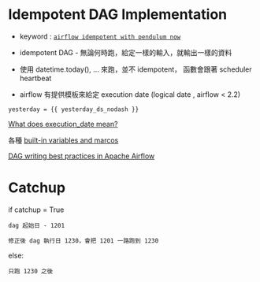 # Idempotent DAG Implementation

* keyword : [`airflow idempotent with pendulum now`](https://www.google.com/search?q=airflow+idempotent+with+pendulum+now&sxsrf=APwXEdfqouFJ1SL8Ir6tF_P6AX9JJljEhQ%3A1687833835260&ei=60yaZI_ID5PS-QaqrangBA&ved=0ahUKEwjP6cKBt-L_AhUTad4KHapWCkwQ4dUDCBA&uact=5&oq=airflow+idempotent+with+pendulum+now&gs_lp=Egxnd3Mtd2l6LXNlcnAiJGFpcmZsb3cgaWRlbXBvdGVudCB3aXRoIHBlbmR1bHVtIG5vdzIFECEYoAEyBRAhGKABSKUoUK0DWLsncAF4AZABAJgBaaABjhCqAQQyNC4yuAEDyAEA-AEBwgIKEAAYRxjWBBiwA8ICBxAjGLACGCfCAgcQABgNGIAEwgIGEAAYBxgewgIIEAAYBxgeGBPCAgYQABgeGBPCAggQABiABBjLAcICBBAAGB7CAgcQIRigARgKwgIFEAAYogTiAwQYACBBiAYBkAYK&sclient=gws-wiz-serp)


* idempotent DAG - 無論何時跑，給定一樣的輸入，就輸出一樣的資料
* 使用 datetime.today(), ... 來跑，並不 idempotent， 函數會跟著 scheduler heartbeat
* airflow 有提供模板來給定 execution date (logical date , airflow < 2.2)

```
yesterday = {{ yesterday_ds_nodash }}
```

[What does execution_date mean?](https://airflow.apache.org/docs/apache-airflow/stable/faq.html#faq-what-does-execution-date-mean)

各種 [built-in variables and marcos](https://airflow.apache.org/docs/apache-airflow/stable/templates-ref.html)

[DAG writing best practices in Apache Airflow](https://docs.astronomer.io/learn/dag-best-practices?tab=good-practice#avoid-top-level-code-in-your-dag-file)

# Catchup

if catchup = True

    dag 起始日 - 1201

    修正後 dag 執行日 1230，會把 1201 一路跑到 1230
else:

    只跑 1230 之後